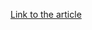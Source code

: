 [Link to the article](https://cleafy.com/cleafy-labs/brata-is-evolving-into-an-advanced-persistent-threat)
